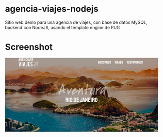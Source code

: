 # agencia-viajes-nodejs
Sitio web demo para una agencia de viajes, con base de datos MySQL, backend con NodeJS, usando el template engine de PUG

# Screenshot
![](screen.PNG)

